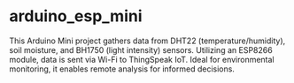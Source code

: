 # arduino_esp_mini
This Arduino Mini project gathers data from DHT22 (temperature/humidity), soil moisture, and BH1750 (light intensity) sensors. Utilizing an ESP8266 module, data is sent via Wi-Fi to ThingSpeak IoT. Ideal for environmental monitoring, it enables remote analysis for informed decisions.
